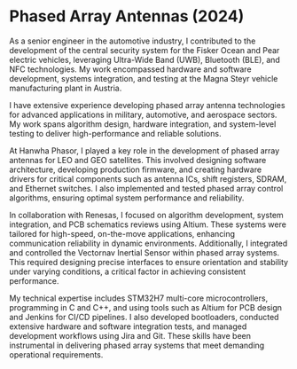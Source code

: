 # Phased Array Antennas (2024)

As a senior engineer in the automotive industry, I contributed to the development of the central security system for the Fisker Ocean and Pear electric vehicles, leveraging Ultra-Wide Band (UWB), Bluetooth (BLE), and NFC technologies. My work encompassed hardware and software development, systems integration, and testing at the Magna Steyr vehicle manufacturing plant in Austria.

I have extensive experience developing phased array antenna technologies for advanced applications in military, automotive, and aerospace sectors. My work spans algorithm design, hardware integration, and system-level testing to deliver high-performance and reliable solutions.

At Hanwha Phasor, I played a key role in the development of phased array antennas for LEO and GEO satellites. This involved designing software architecture, developing production firmware, and creating hardware drivers for critical components such as antenna ICs, shift registers, SDRAM, and Ethernet switches. I also implemented and tested phased array control algorithms, ensuring optimal system performance and reliability.

In collaboration with Renesas, I focused on algorithm development, system integration, and PCB schematics reviews using Altium. These systems were tailored for high-speed, on-the-move applications, enhancing communication reliability in dynamic environments.
Additionally, I integrated and controlled the Vectornav Inertial Sensor within phased array systems. This required designing precise interfaces to ensure orientation and stability under varying conditions, a critical factor in achieving consistent performance.

My technical expertise includes STM32H7 multi-core microcontrollers, programming in C and C++, and using tools such as Altium for PCB design and Jenkins for CI/CD pipelines. I also developed bootloaders, conducted extensive hardware and software integration tests, and managed development workflows using Jira and Git. These skills have been instrumental in delivering phased array systems that meet demanding operational requirements.
